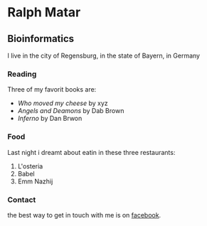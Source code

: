 # Ralph Matar
## Bioinformatics

I live in the city of Regensburg, in the state of Bayern, in Germany

### Reading

Three of my favorit books are:
- *Who moved my cheese* by xyz
- *Angels and Deamons* by Dab Brown
- *Inferno* by Dan Brwon

### Food

Last night i dreamt about eatin in these three restaurants:
1. L'osteria
2. Babel
3. Emm Nazhij

### Contact

the best way to get in touch with me is on [facebook](https://www.facebook.com/).



